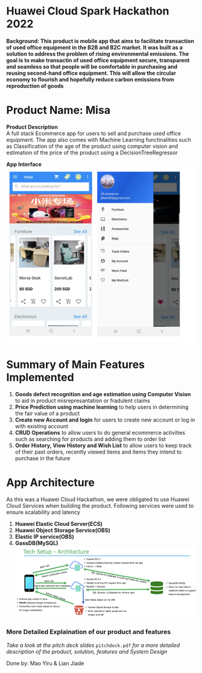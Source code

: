 # Huawei Cloud Spark Hackathon 2022

#### Background: This product is mobile app that aims to facilitate transaction of used office equipment in the B2B and B2C market. It was built as a solution to address the problem of rising environmental emissions. The goal is to make transactin of used office equipment secure, transparent and seamless so that people will be comfortable in purchasing and reusing second-hand office equipment. This will allow the circular economy to flourish and hopefully reduce carbon emissions from reproduction of goods 


# Product Name: Misa
**Product Description**<br />
A full stack Ecommerce app for users to sell and purchase used office equipment. The app also comes with Machine Learning functinalities such as  Classification of the age of the product using computer vision and estimation of the price of the product using a DecisionTreeRegressor <br/>

**App Interface**<br />
![App Interface Diagram](https://github.com/CSjiade/Huawei_Cloud_Hackathon/blob/main/documents/interface.png)

# Summary of Main Features Implemented
1. **Goods defect recognition and age estimation using Computer Vision** to aid in product misrepresantation or fradulent claims
2. **Price Prediction using machine learning** to help users in determining the fair value of a product
3. **Create new Account and login** for users to create new account or log in with existing account
4. **CRUD Operations** to allow users to do general ecommerce activities such as searching for products and adding them to order list
5. **Order History, View History and Wish List** to allow users to keep track of their past orders, recently viewed items and items they intend to purchase in the future

# App Architecture <br />
As this was a Huawei Cloud Hackathon, we were obligated to use Huawei Cloud Services when building the product. Following services were used to ensure scalability and latency
1. **Huawei Elastic Cloud Server(ECS)**
2. **Huawei Object Storage Service(OBS)**
3. **Elastic IP service(OBS)**
4. **GassDB(MySQL)**
![Overall Block Diagram](https://github.com/CSjiade/Huawei_Cloud_Hackathon/blob/main/documents/setup.png)

### More Detailed Explaination of our product and features
*Take a look at the pitch deck slides* `pitchdeck.pdf` *for a more detailed description of the product, solution, features and System Design*

Done by: Mao Yiru & Lian Jiade
